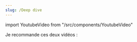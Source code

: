 ```yaml
---
slug: /Deep dive
---
```


import YoutubeVideo from "/src/components/YoutubeVideo"

Je recommande ces deux vidéos : 


<YoutubeVideo id="1UcBwsQTwwI"/>
<YoutubeVideo id="1MuCGwoAH-U"/>